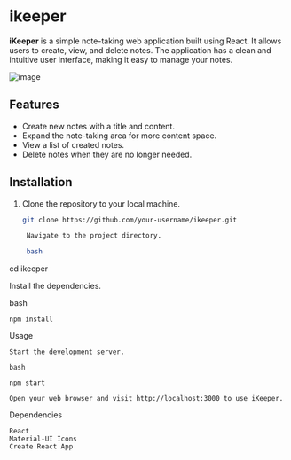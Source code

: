 # ikeeper

**iKeeper** is a simple note-taking web application built using React. It allows users to create, view, and delete notes. The application has a clean and intuitive user interface, making it easy to manage your notes.

![image](https://github.com/sandeep7239/keepNotes-react-app/assets/88778019/02b5c576-fb86-4884-9124-c35ca8ca8c72)


## Features

- Create new notes with a title and content.
- Expand the note-taking area for more content space.
- View a list of created notes.
- Delete notes when they are no longer needed.

## Installation

1. Clone the repository to your local machine.
   ```bash
   git clone https://github.com/your-username/ikeeper.git

    Navigate to the project directory.

    bash

cd ikeeper

Install the dependencies.

bash

    npm install

Usage

    Start the development server.

    bash

    npm start

    Open your web browser and visit http://localhost:3000 to use iKeeper.

Dependencies

    React
    Material-UI Icons
    Create React App
